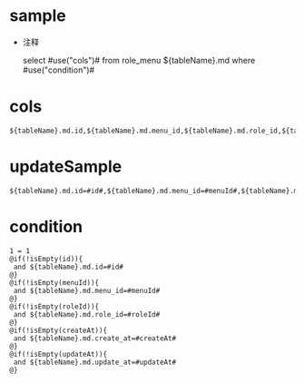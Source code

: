 sample
===
* 注释

	select #use("cols")# from role_menu ${tableName}.md where  #use("condition")#

cols
===
	${tableName}.md.id,${tableName}.md.menu_id,${tableName}.md.role_id,${tableName}.md.create_at,${tableName}.md.update_at

updateSample
===
	
	${tableName}.md.id=#id#,${tableName}.md.menu_id=#menuId#,${tableName}.md.role_id=#roleId#,${tableName}.md.create_at=#createAt#,${tableName}.md.update_at=#updateAt#

condition
===

	1 = 1  
	@if(!isEmpty(id)){
	 and ${tableName}.md.id=#id#
	@}
	@if(!isEmpty(menuId)){
	 and ${tableName}.md.menu_id=#menuId#
	@}
	@if(!isEmpty(roleId)){
	 and ${tableName}.md.role_id=#roleId#
	@}
	@if(!isEmpty(createAt)){
	 and ${tableName}.md.create_at=#createAt#
	@}
	@if(!isEmpty(updateAt)){
	 and ${tableName}.md.update_at=#updateAt#
	@}
	
	